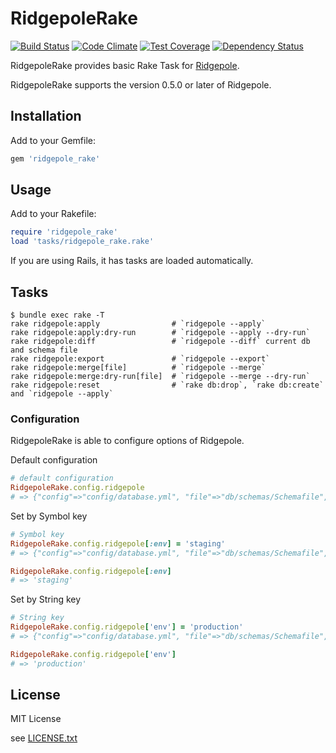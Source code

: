 # RidgepoleRake

[![Build Status](https://travis-ci.org/nalabjp/ridgepole_rake.svg?branch=master)](https://travis-ci.org/nalabjp/ridgepole_rake)
[![Code Climate](https://codeclimate.com/github/nalabjp/ridgepole_rake/badges/gpa.svg)](https://codeclimate.com/github/nalabjp/ridgepole_rake)
[![Test Coverage](https://codeclimate.com/github/nalabjp/ridgepole_rake/badges/coverage.svg)](https://codeclimate.com/github/nalabjp/ridgepole_rake/coverage)
[![Dependency Status](https://gemnasium.com/nalabjp/ridgepole_rake.svg)](https://gemnasium.com/nalabjp/ridgepole_rake)

RidgepoleRake provides basic Rake Task for [Ridgepole](https://github.com/winebarrel/ridgepole).

RidgepoleRake supports the version 0.5.0 or later of Ridgepole.

## Installation

Add to your Gemfile:

```ruby
gem 'ridgepole_rake'
```

## Usage

Add to your Rakefile:

```ruby
require 'ridgepole_rake'
load 'tasks/ridgepole_rake.rake'
```

If you are using Rails, it has tasks are loaded automatically.

## Tasks

    $ bundle exec rake -T
    rake ridgepole:apply                # `ridgepole --apply`
    rake ridgepole:apply:dry-run        # `ridgepole --apply --dry-run`
    rake ridgepole:diff                 # `ridgepole --diff` current db and schema file
    rake ridgepole:export               # `ridgepole --export`
    rake ridgepole:merge[file]          # `ridgepole --merge`
    rake ridgepole:merge:dry-run[file]  # `ridgepole --merge --dry-run`
    rake ridgepole:reset                # `rake db:drop`, `rake db:create` and `ridgepole --apply`

### Configuration

RidgepoleRake is able to configure options of Ridgepole.

Default configuration
```ruby
# default configuration
RidgepoleRake.config.ridgepole
# => {"config"=>"config/database.yml", "file"=>"db/schemas/Schemafile", "output"=>"db/schemas.dump/Schemafile", "env"=>"development"}
```

Set by Symbol key
```ruby
# Symbol key
RidgepoleRake.config.ridgepole[:env] = 'staging'
# => {"config"=>"config/database.yml", "file"=>"db/schemas/Schemafile", "output"=>"db/schemas.dump/Schemafile", "env"=>"staging"}

RidgepoleRake.config.ridgepole[:env]
# => 'staging'
```

Set by String key
```ruby
# String key
RidgepoleRake.config.ridgepole['env'] = 'production'
# => {"config"=>"config/database.yml", "file"=>"db/schemas/Schemafile", "output"=>"db/schemas.dump/Schemafile", "env"=>"production"}

RidgepoleRake.config.ridgepole['env']
# => 'production'
```


## License

MIT License

see [LICENSE.txt](https://github.com/nalabjp/ridgepole_rake/blob/master/LICENSE.txt)
